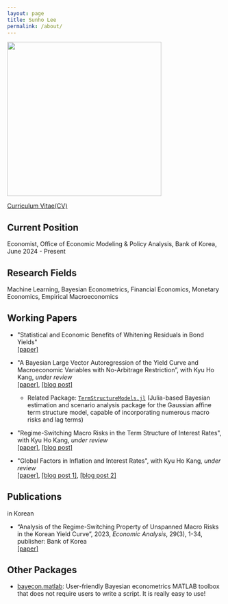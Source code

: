 ```yaml
---
layout: page
title: Sunho Lee
permalink: /about/
---
```


<p style="text-align: left;">
  <a href="url"><img src="https://econpreference.github.io/images/self.jpg" width="360" ></a>
</p>

[Curriculum Vitae(CV)](https://econPreference.github.io/CV.pdf)

## Current Position

Economist, Office of Economic Modeling & Policy Analysis, Bank of Korea, June 2024 - Present

## Research Fields

Machine Learning, Bayesian Econometrics, Financial Economics, Monetary Economics, Empirical Macroeconomics

## Working Papers

- "Statistical and Economic Benefits of Whitening Residuals in Bond Yields"\
  [[paper]](https://papers.ssrn.com/sol3/papers.cfm?abstract_id=5144845)

- "A Bayesian Large Vector Autoregression of the Yield Curve and Macroeconomic Variables with No-Arbitrage Restriction”, with Kyu Ho Kang, _under review_\
  [[paper]](https://papers.ssrn.com/sol3/papers.cfm?abstract_id=4708628), [[blog post]](https://econpreference.github.io/GDTSM/)

  - Related Package: [`TermStructureModels.jl`](https://github.com/econPreference/TermStructureModels.jl) (Julia-based Bayesian estimation and scenario analysis package for the Gaussian affine term structure model, capable of incorporating numerous macro risks and lag terms)

- "Regime-Switching Macro Risks in the Term Structure of Interest Rates", with Kyu Ho Kang, _under review_\
  [[paper]](https://papers.ssrn.com/sol3/papers.cfm?abstract_id=4414404), [[blog post]](https://econpreference.github.io/RSmacro/)

- "Global Factors in Inflation and Interest Rates", with Kyu Ho Kang, _under review_\
  [[paper]](https://papers.ssrn.com/sol3/papers.cfm?abstract_id=3874405), [[blog post 1]](https://econpreference.github.io/YC_inflt/), [[blog post 2]](https://econpreference.github.io/longend/)

## Publications

in Korean

- “Analysis of the Regime-Switching Property of Unspanned Macro Risks in the Korean Yield Curve”, 2023, _Economic Analysis_, 29(3), 1-34, publisher: Bank of Korea\
  [[paper]](https://www.bok.or.kr/imerEng/bbs/E0002726/view.do?nttId=10079763&menuNo=600346&pageIndex=1)

## Other Packages

- [bayecon.matlab](https://github.com/econPreference/bayecon.matlab): User-friendly Bayesian econometrics MATLAB toolbox that does not require users to write a script. It is really easy to use!
